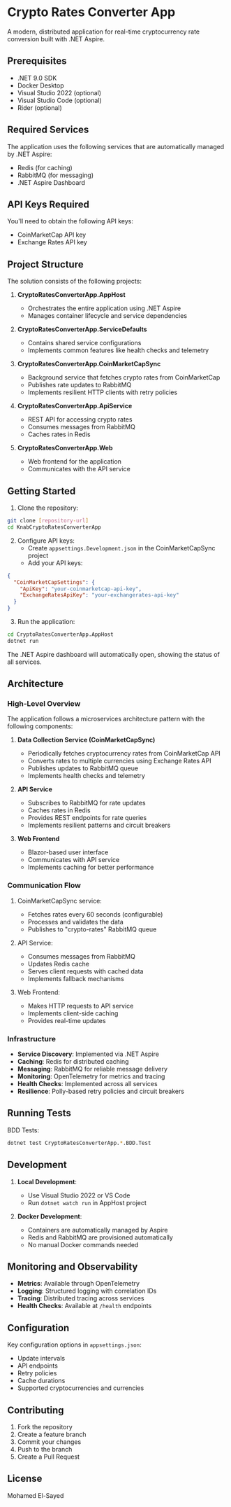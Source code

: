 # Crypto Rates Converter App

A modern, distributed application for real-time cryptocurrency rate conversion built with .NET Aspire.

## Prerequisites

- .NET 9.0 SDK
- Docker Desktop
- Visual Studio 2022 (optional)
- Visual Studio Code (optional)
- Rider (optional)

## Required Services

The application uses the following services that are automatically managed by .NET Aspire:

- Redis (for caching)
- RabbitMQ (for messaging)
- .NET Aspire Dashboard

## API Keys Required

You'll need to obtain the following API keys:
- CoinMarketCap API key
- Exchange Rates API key

## Project Structure

The solution consists of the following projects:

1. **CryptoRatesConverterApp.AppHost**
   - Orchestrates the entire application using .NET Aspire
   - Manages container lifecycle and service dependencies

2. **CryptoRatesConverterApp.ServiceDefaults**
   - Contains shared service configurations
   - Implements common features like health checks and telemetry

3. **CryptoRatesConverterApp.CoinMarketCapSync**
   - Background service that fetches crypto rates from CoinMarketCap
   - Publishes rate updates to RabbitMQ
   - Implements resilient HTTP clients with retry policies

4. **CryptoRatesConverterApp.ApiService**
   - REST API for accessing crypto rates
   - Consumes messages from RabbitMQ
   - Caches rates in Redis

5. **CryptoRatesConverterApp.Web**
   - Web frontend for the application
   - Communicates with the API service

## Getting Started

1. Clone the repository:
```bash
git clone [repository-url]
cd KnabCryptoRatesConverterApp
```

2. Configure API keys:
   - Create `appsettings.Development.json` in the CoinMarketCapSync project
   - Add your API keys:
```json
{
  "CoinMarketCapSettings": {
    "ApiKey": "your-coinmarketcap-api-key",
    "ExchangeRatesApiKey": "your-exchangerates-api-key"
  }
}
```

3. Run the application:
```bash
cd CryptoRatesConverterApp.AppHost
dotnet run
```

The .NET Aspire dashboard will automatically open, showing the status of all services.

## Architecture

### High-Level Overview

The application follows a microservices architecture pattern with the following components:

1. **Data Collection Service (CoinMarketCapSync)**
   - Periodically fetches cryptocurrency rates from CoinMarketCap API
   - Converts rates to multiple currencies using Exchange Rates API
   - Publishes updates to RabbitMQ queue
   - Implements health checks and telemetry

2. **API Service**
   - Subscribes to RabbitMQ for rate updates
   - Caches rates in Redis
   - Provides REST endpoints for rate queries
   - Implements resilient patterns and circuit breakers

3. **Web Frontend**
   - Blazor-based user interface
   - Communicates with API service
   - Implements caching for better performance

### Communication Flow

1. CoinMarketCapSync service:
   - Fetches rates every 60 seconds (configurable)
   - Processes and validates the data
   - Publishes to "crypto-rates" RabbitMQ queue

2. API Service:
   - Consumes messages from RabbitMQ
   - Updates Redis cache
   - Serves client requests with cached data
   - Implements fallback mechanisms

3. Web Frontend:
   - Makes HTTP requests to API service
   - Implements client-side caching
   - Provides real-time updates

### Infrastructure

- **Service Discovery**: Implemented via .NET Aspire
- **Caching**: Redis for distributed caching
- **Messaging**: RabbitMQ for reliable message delivery
- **Monitoring**: OpenTelemetry for metrics and tracing
- **Health Checks**: Implemented across all services
- **Resilience**: Polly-based retry policies and circuit breakers

## Running Tests



BDD Tests:
```bash
dotnet test CryptoRatesConverterApp.*.BDD.Test
```

## Development

1. **Local Development**:
   - Use Visual Studio 2022 or VS Code
   - Run `dotnet watch run` in AppHost project
  

2. **Docker Development**:
   - Containers are automatically managed by Aspire
   - Redis and RabbitMQ are provisioned automatically
   - No manual Docker commands needed

## Monitoring and Observability

- **Metrics**: Available through OpenTelemetry
- **Logging**: Structured logging with correlation IDs
- **Tracing**: Distributed tracing across services
- **Health Checks**: Available at `/health` endpoints

## Configuration

Key configuration options in `appsettings.json`:

- Update intervals
- API endpoints
- Retry policies
- Cache durations
- Supported cryptocurrencies and currencies

## Contributing

1. Fork the repository
2. Create a feature branch
3. Commit your changes
4. Push to the branch
5. Create a Pull Request

## License

Mohamed El-Sayed